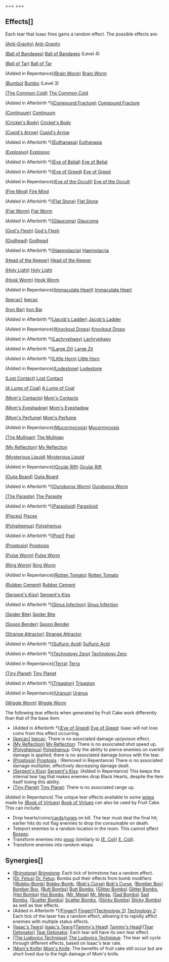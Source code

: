 +++
+++

Effects[]
---------


Each tear that Isaac fires gains a random effect. The possible effects are:




[(Anti-Gravity)](/wiki/Anti-Gravity "Anti-Gravity") [Anti-Gravity](/wiki/Anti-Gravity "Anti-Gravity")


[(Ball of Bandages)](/wiki/Ball_of_Bandages "Ball of Bandages") [Ball of Bandages](/wiki/Ball_of_Bandages "Ball of Bandages") (Level 4)


[(Ball of Tar)](/wiki/Ball_of_Tar "Ball of Tar") [Ball of Tar](/wiki/Ball_of_Tar "Ball of Tar")


(Added in Repentance)[(Brain Worm)](/wiki/Brain_Worm "Brain Worm") [Brain Worm](/wiki/Brain_Worm "Brain Worm")


[(Bumbo)](/wiki/Bumbo "Bumbo") [Bumbo](/wiki/Bumbo "Bumbo") (Level 3)


[(The Common Cold)](/wiki/The_Common_Cold "The Common Cold") [The Common Cold](/wiki/The_Common_Cold "The Common Cold")


(Added in Afterbirth †)[(Compound Fracture)](/wiki/Compound_Fracture "Compound Fracture") [Compound Fracture](/wiki/Compound_Fracture "Compound Fracture")


[(Continuum)](/wiki/Continuum "Continuum") [Continuum](/wiki/Continuum "Continuum")


[(Cricket's Body)](/wiki/Cricket%27s_Body "Cricket's Body") [Cricket's Body](/wiki/Cricket%27s_Body "Cricket's Body")


[(Cupid's Arrow)](/wiki/Cupid%27s_Arrow "Cupid's Arrow") [Cupid's Arrow](/wiki/Cupid%27s_Arrow "Cupid's Arrow")


(Added in Afterbirth †)[(Euthanasia)](/wiki/Euthanasia "Euthanasia") [Euthanasia](/wiki/Euthanasia "Euthanasia")


[(Explosivo)](/wiki/Explosivo "Explosivo") [Explosivo](/wiki/Explosivo "Explosivo")


(Added in Afterbirth †)[(Eye of Belial)](/wiki/Eye_of_Belial "Eye of Belial") [Eye of Belial](/wiki/Eye_of_Belial "Eye of Belial")


(Added in Afterbirth †)[(Eye of Greed)](/wiki/Eye_of_Greed "Eye of Greed") [Eye of Greed](/wiki/Eye_of_Greed "Eye of Greed")


(Added in Repentance)[(Eye of the Occult)](/wiki/Eye_of_the_Occult "Eye of the Occult") [Eye of the Occult](/wiki/Eye_of_the_Occult "Eye of the Occult")


[(Fire Mind)](/wiki/Fire_Mind "Fire Mind") [Fire Mind](/wiki/Fire_Mind "Fire Mind")


(Added in Afterbirth †)[(Flat Stone)](/wiki/Flat_Stone "Flat Stone") [Flat Stone](/wiki/Flat_Stone "Flat Stone")


[(Flat Worm)](/wiki/Flat_Worm "Flat Worm") [Flat Worm](/wiki/Flat_Worm "Flat Worm")


(Added in Afterbirth †)[(Glaucoma)](/wiki/Glaucoma "Glaucoma") [Glaucoma](/wiki/Glaucoma "Glaucoma")


[(God's Flesh)](/wiki/God%27s_Flesh "God's Flesh") [God's Flesh](/wiki/God%27s_Flesh "God's Flesh")


[(Godhead)](/wiki/Godhead "Godhead") [Godhead](/wiki/Godhead "Godhead")


(Added in Afterbirth †)[(Haemolacria)](/wiki/Haemolacria "Haemolacria") [Haemolacria](/wiki/Haemolacria "Haemolacria")


[(Head of the Keeper)](/wiki/Head_of_the_Keeper "Head of the Keeper") [Head of the Keeper](/wiki/Head_of_the_Keeper "Head of the Keeper")


[(Holy Light)](/wiki/Holy_Light "Holy Light") [Holy Light](/wiki/Holy_Light "Holy Light")


[(Hook Worm)](/wiki/Hook_Worm "Hook Worm") [Hook Worm](/wiki/Hook_Worm "Hook Worm")


(Added in Repentance)[(Immaculate Heart)](/wiki/Immaculate_Heart "Immaculate Heart") [Immaculate Heart](/wiki/Immaculate_Heart "Immaculate Heart")


[(Ipecac)](/wiki/Ipecac "Ipecac") [Ipecac](/wiki/Ipecac "Ipecac")


[(Iron Bar)](/wiki/Iron_Bar "Iron Bar") [Iron Bar](/wiki/Iron_Bar "Iron Bar")


(Added in Afterbirth †)[(Jacob's Ladder)](/wiki/Jacob%27s_Ladder "Jacob's Ladder") [Jacob's Ladder](/wiki/Jacob%27s_Ladder "Jacob's Ladder")


(Added in Repentance)[(Knockout Drops)](/wiki/Knockout_Drops "Knockout Drops") [Knockout Drops](/wiki/Knockout_Drops "Knockout Drops")


(Added in Afterbirth †)[(Lachryphagy)](/wiki/Lachryphagy "Lachryphagy") [Lachryphagy](/wiki/Lachryphagy "Lachryphagy")


(Added in Afterbirth †)[(Large Zit)](/wiki/Large_Zit "Large Zit") [Large Zit](/wiki/Large_Zit "Large Zit")


(Added in Afterbirth †)[(Little Horn)](/wiki/Little_Horn_(Item) "Little Horn") [Little Horn](/wiki/Little_Horn_(Item) "Little Horn (Item)")


(Added in Repentance)[(Lodestone)](/wiki/Lodestone "Lodestone") [Lodestone](/wiki/Lodestone "Lodestone")


[(Lost Contact)](/wiki/Lost_Contact "Lost Contact") [Lost Contact](/wiki/Lost_Contact "Lost Contact")


[(A Lump of Coal)](/wiki/A_Lump_of_Coal "A Lump of Coal") [A Lump of Coal](/wiki/A_Lump_of_Coal "A Lump of Coal")


[(Mom's Contacts)](/wiki/Mom%27s_Contacts "Mom's Contacts") [Mom's Contacts](/wiki/Mom%27s_Contacts "Mom's Contacts")


[(Mom's Eyeshadow)](/wiki/Mom%27s_Eyeshadow "Mom's Eyeshadow") [Mom's Eyeshadow](/wiki/Mom%27s_Eyeshadow "Mom's Eyeshadow")


[(Mom's Perfume)](/wiki/Mom%27s_Perfume "Mom's Perfume") [Mom's Perfume](/wiki/Mom%27s_Perfume "Mom's Perfume")


(Added in Repentance)[(Mucormycosis)](/wiki/Mucormycosis "Mucormycosis") [Mucormycosis](/wiki/Mucormycosis "Mucormycosis")


[(The Mulligan)](/wiki/The_Mulligan "The Mulligan") [The Mulligan](/wiki/The_Mulligan "The Mulligan")


[(My Reflection)](/wiki/My_Reflection "My Reflection") [My Reflection](/wiki/My_Reflection "My Reflection")


[(Mysterious Liquid)](/wiki/Mysterious_Liquid "Mysterious Liquid") [Mysterious Liquid](/wiki/Mysterious_Liquid "Mysterious Liquid")


(Added in Repentance)[(Ocular Rift)](/wiki/Ocular_Rift "Ocular Rift") [Ocular Rift](/wiki/Ocular_Rift "Ocular Rift")


[(Ouija Board)](/wiki/Ouija_Board "Ouija Board") [Ouija Board](/wiki/Ouija_Board "Ouija Board")


(Added in Afterbirth †)[(Ouroboros Worm)](/wiki/Ouroboros_Worm "Ouroboros Worm") [Ouroboros Worm](/wiki/Ouroboros_Worm "Ouroboros Worm")


[(The Parasite)](/wiki/The_Parasite "The Parasite") [The Parasite](/wiki/The_Parasite "The Parasite")


(Added in Afterbirth †)[(Parasitoid)](/wiki/Parasitoid "Parasitoid") [Parasitoid](/wiki/Parasitoid "Parasitoid")


[(Pisces)](/wiki/Pisces "Pisces") [Pisces](/wiki/Pisces "Pisces")


[(Polyphemus)](/wiki/Polyphemus "Polyphemus") [Polyphemus](/wiki/Polyphemus "Polyphemus")


(Added in Afterbirth †)[(Pop!)](/wiki/Pop! "Pop!") [Pop!](/wiki/Pop! "Pop!")


[(Proptosis)](/wiki/Proptosis "Proptosis") [Proptosis](/wiki/Proptosis "Proptosis")


[(Pulse Worm)](/wiki/Pulse_Worm "Pulse Worm") [Pulse Worm](/wiki/Pulse_Worm "Pulse Worm")


[(Ring Worm)](/wiki/Ring_Worm "Ring Worm") [Ring Worm](/wiki/Ring_Worm "Ring Worm")


(Added in Repentance)[(Rotten Tomato)](/wiki/Rotten_Tomato "Rotten Tomato") [Rotten Tomato](/wiki/Rotten_Tomato "Rotten Tomato")


[(Rubber Cement)](/wiki/Rubber_Cement "Rubber Cement") [Rubber Cement](/wiki/Rubber_Cement "Rubber Cement")


[(Serpent's Kiss)](/wiki/Serpent%27s_Kiss "Serpent's Kiss") [Serpent's Kiss](/wiki/Serpent%27s_Kiss "Serpent's Kiss")


(Added in Afterbirth †)[(Sinus Infection)](/wiki/Sinus_Infection "Sinus Infection") [Sinus Infection](/wiki/Sinus_Infection "Sinus Infection")


[(Spider Bite)](/wiki/Spider_Bite "Spider Bite") [Spider Bite](/wiki/Spider_Bite "Spider Bite")


[(Spoon Bender)](/wiki/Spoon_Bender "Spoon Bender") [Spoon Bender](/wiki/Spoon_Bender "Spoon Bender")


[(Strange Attractor)](/wiki/Strange_Attractor "Strange Attractor") [Strange Attractor](/wiki/Strange_Attractor "Strange Attractor")


(Added in Afterbirth †)[(Sulfuric Acid)](/wiki/Sulfuric_Acid "Sulfuric Acid") [Sulfuric Acid](/wiki/Sulfuric_Acid "Sulfuric Acid")


(Added in Afterbirth †)[(Technology Zero)](/wiki/Technology_Zero "Technology Zero") [Technology Zero](/wiki/Technology_Zero "Technology Zero")


(Added in Repentance)[(Terra)](/wiki/Terra "Terra") [Terra](/wiki/Terra "Terra")


[(Tiny Planet)](/wiki/Tiny_Planet "Tiny Planet") [Tiny Planet](/wiki/Tiny_Planet "Tiny Planet")


(Added in Afterbirth †)[(Trisagion)](/wiki/Trisagion "Trisagion") [Trisagion](/wiki/Trisagion "Trisagion")


(Added in Repentance)[(Uranus)](/wiki/Uranus "Uranus") [Uranus](/wiki/Uranus "Uranus")


[(Wiggle Worm)](/wiki/Wiggle_Worm "Wiggle Worm") [Wiggle Worm](/wiki/Wiggle_Worm "Wiggle Worm")




The following tear effects when generated by Fruit Cake work differently than that of the base item:



* (Added in Afterbirth †)[(Eye of Greed)](/wiki/Eye_of_Greed "Eye of Greed") [Eye of Greed](/wiki/Eye_of_Greed "Eye of Greed"): Isaac will not lose coins from this effect occurring.
* [(Ipecac)](/wiki/Ipecac "Ipecac") [Ipecac](/wiki/Ipecac "Ipecac"): There is no associated damage up/poison effect.
* [(My Reflection)](/wiki/My_Reflection "My Reflection") [My Reflection](/wiki/My_Reflection "My Reflection"): There is no associated shot speed up.
* [(Polyphemus)](/wiki/Polyphemus "Polyphemus") [Polyphemus](/wiki/Polyphemus "Polyphemus"): Only the ability to pierce enemies on overkill damage is applied; there is no associated damage bonus with the tear.
* [(Proptosis)](/wiki/Proptosis "Proptosis") [Proptosis](/wiki/Proptosis "Proptosis") : (Removed in Repentance) There is no associated damage multiplier, effectively decreasing damage dealt.
* [(Serpent's Kiss)](/wiki/Serpent%27s_Kiss "Serpent's Kiss") [Serpent's Kiss](/wiki/Serpent%27s_Kiss "Serpent's Kiss"): (Added in Repentance) This keeps the internal tear tag that makes enemies drop Black Hearts, despite the item itself losing this ability.
* [(Tiny Planet)](/wiki/Tiny_Planet "Tiny Planet") [Tiny Planet](/wiki/Tiny_Planet "Tiny Planet"): There is no associated range up.


(Added in Repentance) The unique tear effects available to some [wisps](/wiki/Wisps.xml "Wisps.xml") made by [(Book of Virtues)](/wiki/Book_of_Virtues "Book of Virtues") [Book of Virtues](/wiki/Book_of_Virtues "Book of Virtues") can also be used by Fruit Cake. This can include:



* Drop hearts/coins/[cards](/wiki/Cards "Cards")/[runes](/wiki/Runes "Runes") on kill. The tear must deal the final hit; earlier hits do not flag enemies to drop the consumable on death.
* Teleport enemies to a random location in the room. This cannot affect [Bosses](/wiki/Bosses "Bosses").
* Transform enemies into [poop](/wiki/Poops "Poops") (similarly to [(E. Coli)](/wiki/E._Coli "E. Coli") [E. Coli](/wiki/E._Coli "E. Coli")).
* Transform enemies into random wisps.


Synergies[]
-----------


* [(Brimstone)](/wiki/Brimstone "Brimstone") [Brimstone](/wiki/Brimstone "Brimstone"): Each tick of brimstone has a random effect.
* [(Dr. Fetus)](/wiki/Dr._Fetus "Dr. Fetus") [Dr. Fetus](/wiki/Dr._Fetus "Dr. Fetus"): Bombs pull their effects from bomb modifiers ([(Bobby-Bomb)](/wiki/Bobby-Bomb "Bobby-Bomb") [Bobby-Bomb](/wiki/Bobby-Bomb "Bobby-Bomb"), [(Bob's Curse)](/wiki/Bob%27s_Curse "Bob's Curse") [Bob's Curse](/wiki/Bob%27s_Curse "Bob's Curse"), [(Bomber Boy)](/wiki/Bomber_Boy "Bomber Boy") [Bomber Boy](/wiki/Bomber_Boy "Bomber Boy"), [(Butt Bombs)](/wiki/Butt_Bombs "Butt Bombs") [Butt Bombs](/wiki/Butt_Bombs "Butt Bombs"), [(Glitter Bombs)](/wiki/Glitter_Bombs "Glitter Bombs") [Glitter Bombs](/wiki/Glitter_Bombs "Glitter Bombs"), [(Hot Bombs)](/wiki/Hot_Bombs "Hot Bombs") [Hot Bombs](/wiki/Hot_Bombs "Hot Bombs"), [(Mr. Mega)](/wiki/Mr._Mega "Mr. Mega") [Mr. Mega](/wiki/Mr._Mega "Mr. Mega"), [(Sad Bombs)](/wiki/Sad_Bombs "Sad Bombs") [Sad Bombs](/wiki/Sad_Bombs "Sad Bombs"), [(Scatter Bombs)](/wiki/Scatter_Bombs "Scatter Bombs") [Scatter Bombs](/wiki/Scatter_Bombs "Scatter Bombs"), [(Sticky Bombs)](/wiki/Sticky_Bombs "Sticky Bombs") [Sticky Bombs](/wiki/Sticky_Bombs "Sticky Bombs")) as well as tear effects.
* (Added in Afterbirth †)[(Finger!)](/wiki/Finger! "Finger!") [Finger!](/wiki/Finger! "Finger!")/[(Technology 2)](/wiki/Technology_2 "Technology 2") [Technology 2](/wiki/Technology_2 "Technology 2"): Each tick of the laser has a random effect, allowing it to rapidly afflict enemies with multiple status effects.
* [(Isaac's Tears)](/wiki/Isaac%27s_Tears "Isaac's Tears") [Isaac's Tears](/wiki/Isaac%27s_Tears "Isaac's Tears")/[(Tammy's Head)](/wiki/Tammy%27s_Head "Tammy's Head") [Tammy's Head](/wiki/Tammy%27s_Head "Tammy's Head")/[(Tear Detonator)](/wiki/Tear_Detonator "Tear Detonator") [Tear Detonator](/wiki/Tear_Detonator "Tear Detonator"): Each tear will have its own tear effect.
* [(The Ludovico Technique)](/wiki/The_Ludovico_Technique "The Ludovico Technique") [The Ludovico Technique](/wiki/The_Ludovico_Technique "The Ludovico Technique"): The tear will cycle through different effects, based on Isaac's tear rate.
* [(Mom's Knife)](/wiki/Mom%27s_Knife "Mom's Knife") [Mom's Knife](/wiki/Mom%27s_Knife "Mom's Knife"): The benefits of fruit cake still occur but are short lived due to the high damage of Mom's knife.


